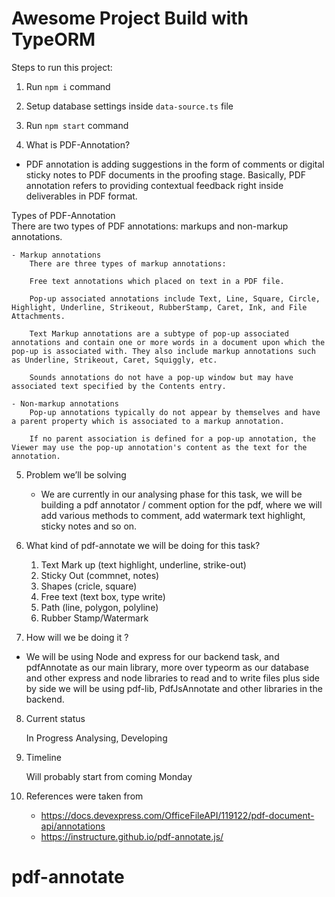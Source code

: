 # Awesome Project Build with TypeORM

Steps to run this project:

1. Run `npm i` command
2. Setup database settings inside `data-source.ts` file
3. Run `npm start` command

4. What is PDF-Annotation?
- PDF annotation is adding suggestions in the form of comments or digital sticky notes to PDF documents in the proofing stage.  Basically, PDF annotation refers to providing contextual feedback right inside deliverables in PDF format.

Types of PDF-Annotation  
    There are two types of PDF annotations: markups and non-markup annotations.

    - Markup annotations
        There are three types of markup annotations:

        Free text annotations which placed on text in a PDF file.

        Pop-up associated annotations include Text, Line, Square, Circle, Highlight, Underline, Strikeout, RubberStamp, Caret, Ink, and File Attachments.

        Text Markup annotations are a subtype of pop-up associated annotations and contain one or more words in a document upon which the pop-up is associated with. They also include markup annotations such as Underline, Strikeout, Caret, Squiggly, etc.

        Sounds annotations do not have a pop-up window but may have associated text specified by the Contents entry.

    - Non-markup annotations
        Pop-up annotations typically do not appear by themselves and have a parent property which is associated to a markup annotation.

        If no parent association is defined for a pop-up annotation, the Viewer may use the pop-up annotation's content as the text for the annotation.

5. Problem we’ll be solving

    - We are currently in our analysing phase for this task, we will be building a pdf annotator / comment option for the pdf,  where we will add various methods to comment, add watermark text highlight, sticky notes and so on.

6. What kind of pdf-annotate we will be doing for this task?
    1. Text Mark up (text highlight, underline, strike-out)
    2. Sticky Out (commnet, notes)
    3. Shapes (cricle, square)
    4. Free text (text box, type write)
    5. Path (line, polygon, polyline)
    6. Rubber Stamp/Watermark

7. How will we be doing it ?

-    We will be using Node and express for our backend task, and pdfAnnotate as our main library,
    more over typeorm as our database and other express and node libraries to read and to write files plus side by side we will be using pdf-lib, PdfJsAnnotate and other libraries in the backend. 

8. Current status

    In Progress
    Analysing, Developing

9. Timeline

    Will probably start from coming Monday


10. References were taken from 
    - https://docs.devexpress.com/OfficeFileAPI/119122/pdf-document-api/annotations
    - https://instructure.github.io/pdf-annotate.js/
# pdf-annotate
